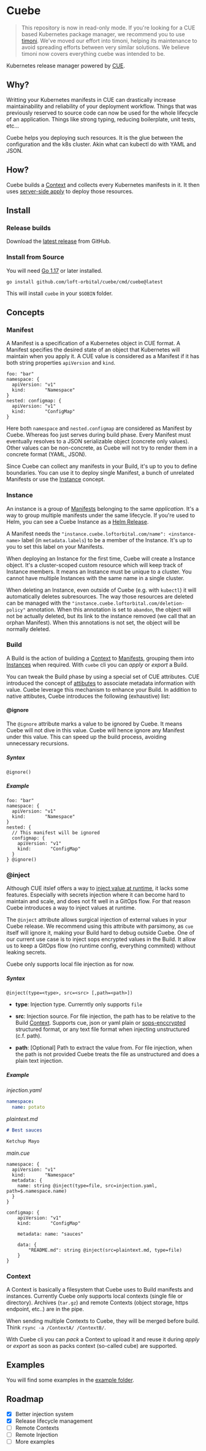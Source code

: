 # Cuebe

> This repository is now in read-only mode.
> If you're looking for a CUE based Kubernetes package manager, we recommend you to use [timoni](https://timoni.sh).
> We've moved our effort into timoni, helping its maintenance to avoid spreading efforts between very similar solutions.
> We believe timoni now covers everything cuebe was intended to be.

Kubernetes release manager powered by [CUE](https://cuelang.org/).

## Why?

Writting your Kubernetes manifests in CUE can drastically increase maintainability
and reliability of your deployment workflow.
Things that was previously reserved to source code
can now be used for the whole lifecycle of an application.
Things like strong typing, reducing boilerplate, unit tests, etc...

Cuebe helps you deploying such resources.
It is the glue between the configuration and the k8s cluster.
Akin what can kubectl do with YAML and JSON.

## How?

Cuebe builds a [Context](#context) and collects every Kubernetes manifests in it.
It then uses [server-side apply](https://kubernetes.io/docs/reference/using-api/server-side-apply/)
to deploy those resources.

## Install

### Release builds

Download the [latest release](https://github.com/loft-orbital/cuebe/releases/latest) from GitHub.

### Install from Source

You will need [Go 1.17](https://go.dev/doc/install) or later installed.

```shell
go install github.com/loft-orbital/cuebe/cmd/cuebe@latest
```

This will install `cuebe` in your `$GOBIN` folder.

## Concepts

### Manifest

A Manifest is a specification of a Kubernetes object in CUE format.
A Manifest specifies the desired state of an object that Kubernetes will maintain when you apply it.
A CUE value is considered as a Manifest if it has both string properties `apiVersion` and `kind`.

```cue
foo: "bar"
namespace: {
  apiVersion: "v1"
  kind:       "Namespace"
}
nested: configmap: {
  apiVersion: "v1"
  kind:       "ConfigMap"
}
```

Here both `namespace` and `nested.configmap` are considered as Manifest by Cuebe.
Whereas foo just serves during build phase.
Every Manifest must eventually resolves to a JSON serializable object (concrete only values).
Other values can be non-concrete, as Cuebe will not try to render them in a concrete format (YAML, JSON).

Since Cuebe can collect any manifests in your Build, it's up to you to define boundaries.
You can use it to deploy single Manifest, a bunch of unrelated Manifests or use the [Instance](#instance) concept.

### Instance

An instance is a group of [Manifests](#manifest) belonging to the same _application_.
It's a way to group multiple manifests under the same lifecycle.
If you're used to Helm, you can see a Cuebe Instance as a [Helm Release](https://helm.sh/docs/intro/using_helm/#three-big-concepts).

A Manifest needs the `"instance.cuebe.loftorbital.com/name": <instance-name>` label (in `metadata.labels`) to be a member of the _<instance-name>_ Instance.
It's up to you to set this label on your Manifests.

When deploying an Instance for the first time, Cuebe will create a Instance object.
It's a cluster-scoped custom resource which will keep track of Instance members.
It means an Instance must be unique to a cluster.
You cannot have multiple Instances with the same name in a single cluster.

When deleting an Instance, even outside of Cuebe (e.g. with `kubectl`) it will automatically deletes subresources.
The way those resources are deleted can be managed with the `"instance.cuebe.loftorbital.com/deletion-policy"` annotation.
When this annotation is set to `abandon`, the object will not be actually deleted, but its link to the instance removed (we call that an orphan Manifest).
When this annotations is not set, the object will be normally deleted.

### Build

A Build is the action of building a [Context](#context) to [Manifests](#manifest), grouping them into [Instances](#instance) when required.
With `cuebe` cli you can _apply_ or _export_ a Build.

You can tweak the Build phase by using a special set of CUE attributes.
CUE introduced the concept of [attibutes](https://cuelang.org/docs/references/spec/#attributes)
to associate metadata information with value.
Cuebe leverage this mechanism to enhance your Build.
In addition to native attibutes, Cuebe introduces the following (exhaustive) list:

#### @ignore

The `@ignore` attribute marks a value to be ignored by Cuebe.
It means Cuebe will not dive in this value.
Cuebe will hence ignore any Manifest under this value.
This can speed up the build process, avoiding unnecessary recursions.

##### Syntax

```cue
@ignore()
```

##### Example

```cue
foo: "bar"
namespace: {
  apiVersion: "v1"
  kind:       "Namespace"
}
nested: {
  // This manifest will be ignored
  configmap: {
    apiVersion: "v1"
    kind:       "ConfigMap"
  }
} @ignore()
```

### @inject

Although CUE itslef offers a way to [inject value at runtime](https://cuetorials.com/patterns/inject/),
it lacks some features.
Especially with secrets injection where it can become hard to maintain and scale, and does not fit well in a GitOps flow.
For that reason Cuebe introduces a way to inject values at runtime.

The `@inject` attribute allows surgical injection of external values in your Cuebe release.
We recommend using this attribute with parsimony, as `cue` itself will ignore it, making your Build hard to debug outside Cuebe.
One of our current use case is to inject sops encrypted values in the Build.
It allow us to keep a GitOps flow (no runtime config, everything commited) without leaking secrets.

Cuebe only supports local file injection as for now.

##### Syntax

```cue
@inject(type=<type>, src=<src> [,path=<path>])
```

- **type**: Injection type. Currerntly only supports `file`

- **src**: Injection source.
For file injection, the path has to be relative to the Build [Context](#context).
Supports cue, json or yaml plain or [sops-enccrypted](https://github.com/mozilla/sops) structured format,
or any text file format when injecting unstructured (c.f. path).

- **path**: [Optional] Path to extract the value from.
For file injection, when the path is not provided Cuebe treats the file as unstructured
and does a plain text injection.

##### Example

_injection.yaml_

```yaml
namespace:
  name: potato
```

_plaintext.md_

```md
# Best sauces

Ketchup Mayo
```

_main.cue_

```cue
namespace: {
  apiVersion: "v1"
  kind:       "Namespace"
  metadata: {
    name: string @inject(type=file, src=injection.yaml, path=$.namespace.name)
  }
}

configmap: {
	apiVersion: "v1"
	kind:       "ConfigMap"

	metadata: name: "sauces"

	data: {
		"README.md": string @inject(src=plaintext.md, type=file)
	}
}
```

### Context

A Context is basically a filesystem that Cuebe uses to Build manifests and instances.
Currently Cuebe only supports local contexts (single file or directory).
Archives (`tar.gz`) and remote Contexts (object storage, https endpoint, etc..) are in the pipe.

When sending multiple Contexts to Cuebe, they will be merged before build.
Think `rsync -a /ContextA/ /ContextB/`.

With Cuebe cli you can _pack_ a Context to upload it and reuse it during _apply_ or _export_ as soon as packs context (so-called cube) are supported.

## Examples

You will find some examples in the [example folder](https://github.com/loft-orbital/cuebe/tree/main/example).

## Roadmap

- [x] Better injection system
- [x] Release lifecycle management
- [ ] Remote Contexts
- [ ] Remote Injection
- [ ] More examples
